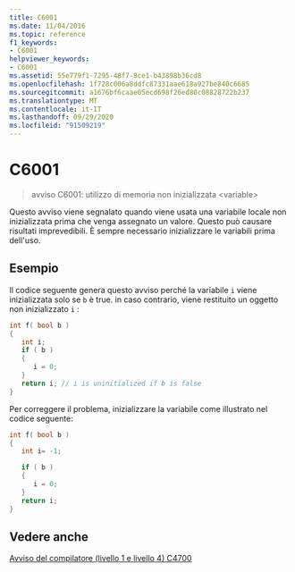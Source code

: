 ```yaml
---
title: C6001
ms.date: 11/04/2016
ms.topic: reference
f1_keywords:
- C6001
helpviewer_keywords:
- C6001
ms.assetid: 55e779f1-7295-48f7-8ce1-b43898b36cd8
ms.openlocfilehash: 1f728c006a8ddfc87331aae618a927be840c6685
ms.sourcegitcommit: a1676bf6caae05ecd698f26ed80c08828722b237
ms.translationtype: MT
ms.contentlocale: it-IT
ms.lasthandoff: 09/29/2020
ms.locfileid: "91509219"
---
```

# <a name="c6001"></a>C6001

> avviso C6001: utilizzo di memoria non inizializzata \<variable>

Questo avviso viene segnalato quando viene usata una variabile locale non inizializzata prima che venga assegnato un valore. Questo può causare risultati imprevedibili. È sempre necessario inizializzare le variabili prima dell'uso.

## <a name="example"></a>Esempio

Il codice seguente genera questo avviso perché la variabile `i` viene inizializzata solo se `b` è true. in caso contrario, viene restituito un oggetto non inizializzato `i` :

```cpp
int f( bool b )
{
   int i;
   if ( b )
   {
      i = 0;
   }
   return i; // i is uninitialized if b is false
}
```

Per correggere il problema, inizializzare la variabile come illustrato nel codice seguente:

```cpp
int f( bool b )
{
   int i= -1;

   if ( b )
   {
      i = 0;
   }
   return i;
}
```

## <a name="see-also"></a>Vedere anche

[Avviso del compilatore (livello 1 e livello 4) C4700](../error-messages/compiler-warnings/compiler-warning-level-1-and-level-4-c4700.md)
